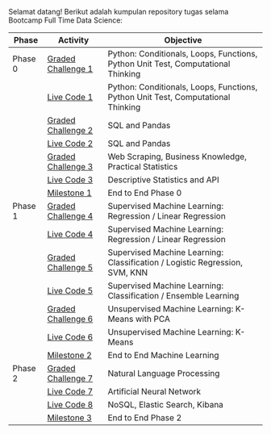 
Selamat datang! Berikut adalah kumpulan repository tugas selama Bootcamp Full Time Data Science:

| Phase   | Activity                           | Objective                                                                      |
|---------|------------------------------------|----------------------------------------------------------------------------|
| Phase 0 | [Graded Challenge 1](https://github.com/qaisahmaddd/BootcampDataScience/tree/main/Graded%20Challenge%201)                 | Python: Conditionals, Loops, Functions, Python Unit Test, Computational Thinking |
|         | [Live Code 1](https://github.com/qaisahmaddd/BootcampDataScience/tree/main/Live%20Code%201)                        | Python: Conditionals, Loops, Functions, Python Unit Test, Computational Thinking |
|         | [Graded Challenge 2](https://github.com/qaisahmaddd/BootcampDataScience/tree/main/Graded%20Challenge%202)                 | SQL and Pandas                                                             |
|         | [Live Code 2](https://github.com/qaisahmaddd/BootcampDataScience/tree/main/Live%20Code%202)                        | SQL and Pandas                                                             |
|         | [Graded Challenge 3](https://github.com/qaisahmaddd/BootcampDataScience/tree/main/Graded%20Challenge%203)                 | Web Scraping, Business Knowledge, Practical Statistics                      |
|         | [Live Code 3](https://github.com/qaisahmaddd/BootcampDataScience/tree/main/Live%20Code%203)                        | Descriptive Statistics and API                                             |
|         | [Milestone 1](https://github.com/qaisahmaddd/BootcampDataScience/tree/main/Milestone%201)                        | End to End Phase 0                                                         |
| Phase 1 | [Graded Challenge 4](https://github.com/qaisahmaddd/BootcampDataScience/tree/main/Graded%20Challenge%204)                 | Supervised Machine Learning: Regression / Linear Regression                |
|         | [Live Code 4](https://github.com/qaisahmaddd/BootcampDataScience/tree/main/Live%20Code%204)                        | Supervised Machine Learning: Regression / Linear Regression                |
|         | [Graded Challenge 5](https://github.com/qaisahmaddd/BootcampDataScience/tree/main/Graded%20Challenge%205)                 | Supervised Machine Learning: Classification / Logistic Regression, SVM, KNN |
|         | [Live Code 5](https://github.com/qaisahmaddd/BootcampDataScience/tree/main/Live%20Code%205)                        | Supervised Machine Learning: Classification / Ensemble Learning             |
|         | [Graded Challenge 6](https://github.com/qaisahmaddd/BootcampDataScience/tree/main/Graded%20Challenge%206)                 | Unsupervised Machine Learning: K-Means with PCA                            |
|         | [Live Code 6](https://github.com/qaisahmaddd/BootcampDataScience/tree/main/Live%20Code%206)                        | Unsupervised Machine Learning: K-Means                                     |
|         | [Milestone 2](https://github.com/qaisahmaddd/BootcampDataScience/tree/main/Milestone%202)                        | End to End Machine Learning                                                 |
| Phase 2 | [Graded Challenge 7](https://github.com/qaisahmaddd/BootcampDataScience/tree/main/Graded%20Challenge%207)                 | Natural Language Processing                                                |
|         | [Live Code 7](https://github.com/qaisahmaddd/BootcampDataScience/tree/main/Live%20Code%207)                        | Artificial Neural Network                                                   |
|         | [Live Code 8](https://github.com/qaisahmaddd/BootcampDataScience/tree/main/Live%20Code%208)                        | NoSQL, Elastic Search, Kibana                                               |
|         | [Milestone 3](https://github.com/qaisahmaddd/BootcampDataScience/tree/main/Milestone%203)                        | End to End Phase 2                                                         |
